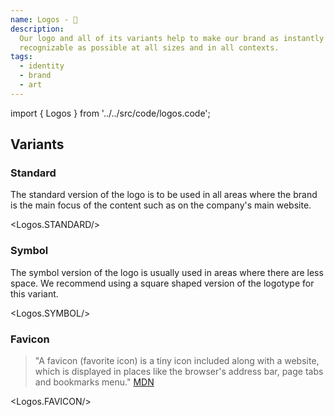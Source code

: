 ```yaml
---
name: Logos - 💎
description:
  Our logo and all of its variants help to make our brand as instantly
  recognizable as possible at all sizes and in all contexts.
tags:
  - identity
  - brand
  - art
---
```


<!-- CODE IMPORTS -->

<!-- prettier-ignore -->
import { Logos } from '../../src/code/logos.code';

<!-- END CODE IMPORTS -->

<DocHeader props={props}/>

## Variants

### Standard

The standard version of the logo is to be used in all areas where the brand is
the main focus of the content such as on the company's main website.

<Logos.STANDARD/>

### Symbol

The symbol version of the logo is usually used in areas where there are less
space. We recommend using a square shaped version of the logotype for this
variant.

<Logos.SYMBOL/>

### Favicon

> "A favicon (favorite icon) is a tiny icon included along with a website, which
> is displayed in places like the browser's address bar, page tabs and bookmarks
> menu." [MDN](https://developer.mozilla.org/en-US/docs/Glossary/Favicon)

<Logos.FAVICON/>

<!-- ## Anatomy

## Colors

## Scale

## Placement

## Social Icons -->
